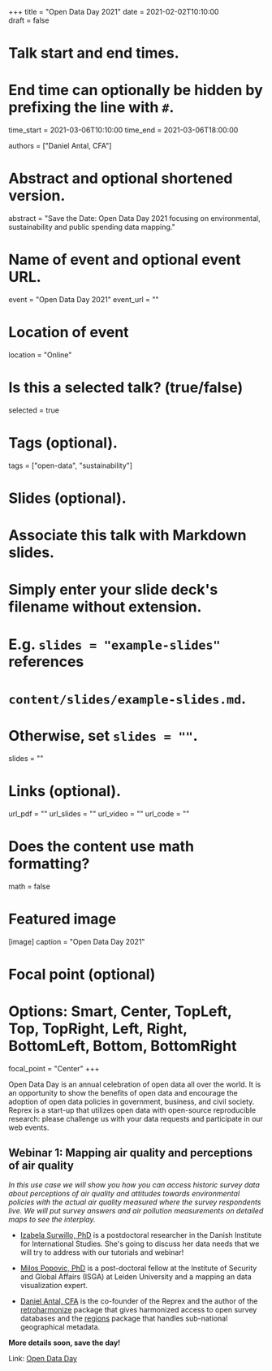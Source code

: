 +++
title = "Open Data Day 2021"
date = 2021-02-02T10:10:00  
draft = false

# Talk start and end times.
#   End time can optionally be hidden by prefixing the line with `#`.
time_start = 2021-03-06T10:10:00
time_end = 2021-03-06T18:00:00

authors = ["Daniel Antal, CFA"]

# Abstract and optional shortened version.
abstract = "Save the Date: Open Data Day 2021 focusing on environmental, sustainability and public spending data mapping."

# Name of event and optional event URL.
event = "Open Data Day 2021"
event_url = ""

# Location of event
location = "Online"

# Is this a selected talk? (true/false)
selected = true
# Tags (optional).
tags = ["open-data", "sustainability"]

# Slides (optional).
#   Associate this talk with Markdown slides.
#   Simply enter your slide deck's filename without extension.
#   E.g. `slides = "example-slides"` references 
#   `content/slides/example-slides.md`.
#   Otherwise, set `slides = ""`.
slides = ""

# Links (optional).
url_pdf = ""
url_slides = ""
url_video = ""
url_code = ""

# Does the content use math formatting?
math = false

# Featured image
[image]
  caption = "Open Data Day 2021"

  # Focal point (optional)
  # Options: Smart, Center, TopLeft, Top, TopRight, Left, Right, BottomLeft, Bottom, BottomRight
  focal_point = "Center"
+++

Open Data Day is an annual celebration of open data all over the world. It is an opportunity to show the benefits of open data and encourage the adoption of open data policies in government, business, and civil society. Reprex is a start-up that utilizes open data with open-source reproducible research: please challenge us with your data requests and participate in our web events.

## Webinar 1: Mapping air quality and perceptions of air quality

_In this use case we will show you how you can access historic survey data about perceptions of air quality and attitudes towards environmental policies with the actual air quality measured where the survey respondents live.  We will put survey answers and air pollution measurements on detailed maps to see the interplay._

* [Izabela Surwillo, PhD](https://www.diis.dk/en/node/24137) is a postdoctoral researcher in the Danish Institute for International Studies. She's going to discuss her data needs that we will try to address with our tutorials and webinar!

* [Milos Popovic, PhD](https://milosp.info/) is a post-doctoral fellow at the Institute of Security and Global Affairs (ISGA) at Leiden University and a mapping an data visualization expert. 

* [Daniel Antal, CFA](https://dataandlyrics.com/author/daniel/) is the co-founder of the Reprex and the author of the [retroharmonize](https://retroharmonize.dataobservatory.eu/) package that gives harmonized access to open survey databases and the [regions](https://regions.dataobservatory.eu/) package that handles sub-national geographical metadata.


**More details soon, save the day!**

Link: [Open Data Day](https://opendataday.org/) 
